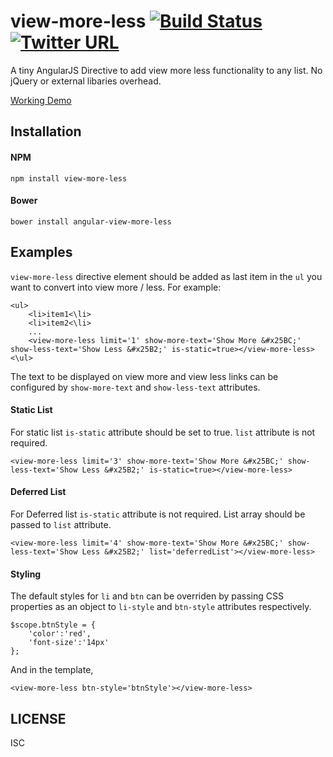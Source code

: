 # view-more-less [![Build Status](https://travis-ci.org/cynx/view-more-less.svg?branch=master)](https://travis-ci.org/cynx/view-more-less)   [![Twitter URL](https://img.shields.io/twitter/url/http/shields.io.svg?style=social&style=flat-square)](https://twitter.com/intent/tweet?text=Check%20out%20angular-view-more-less-directive!%20https://github.com/cynx/view-more-less)

A tiny AngularJS Directive to add view more less functionality to any list. No jQuery or external libaries overhead.



[Working Demo](https://plnkr.co/edit/ww67uU?p=info)

## Installation


#### NPM

```
npm install view-more-less
```
#### Bower

```
bower install angular-view-more-less
```

## Examples

`view-more-less` directive element should be added as last item in the `ul` you want to convert into view more / less. For example:

```
<ul>
    <li>item1<\li>
    <li>item2<\li>
    ...
    <view-more-less limit='1' show-more-text='Show More &#x25BC;' show-less-text='Show Less &#x25B2;' is-static=true></view-more-less>    
<\ul>
```

The text to be displayed on view more and view less links can be configured by `show-more-text` and `show-less-text` attributes.

#### Static List

For static list `is-static` attribute should be set to true. `list` attribute is not required.
```
<view-more-less limit='3' show-more-text='Show More &#x25BC;' show-less-text='Show Less &#x25B2;' is-static=true></view-more-less>    

```

#### Deferred List

For Deferred list `is-static` attribute is not required. List array should be passed to `list` attribute.
```
<view-more-less limit='4' show-more-text='Show More &#x25BC;' show-less-text='Show Less &#x25B2;' list='deferredList'></view-more-less>    

```

#### Styling

The default styles for `li` and `btn` can be overriden by passing CSS properties as an object to `li-style` and `btn-style` attributes respectively.
```
$scope.btnStyle = {
    'color':'red',
    'font-size':'14px'
};
```
And in the template,
```
<view-more-less btn-style='btnStyle'></view-more-less> 
```

## LICENSE

ISC